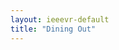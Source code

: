 ```yaml
---
layout: ieeevr-default
title: "Dining Out"
---
```

<script> /***
<div>
    <h1>Dining Out in Orlando</h1>
    <p>
        <strong style="color: black">IEEE VR 2024: the 31<sup>st</sup> IEEE Conference on Virtual Reality and 3D User Interfaces </strong>
        <br>
        March 16-21, 2024 | Contemporary Resort, Walt Disney World, Orlando, Florida USA
    </p>
    
</div>
***/ </script>